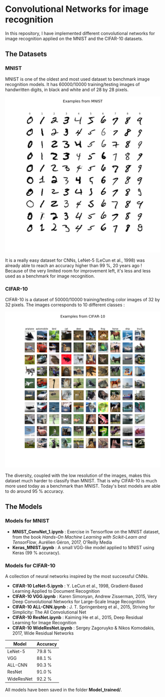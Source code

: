 # Convolutional Networks for image recognition

In this repository, I have implemented different convolutional networks for image recognition applied on the MNIST and the CIFAR-10 datasets.

## The Datasets
### MNIST

MNIST is one of the oldest and most used dataset to benchmark image recognition models. 
It has 60000/10000 training/testing images of handwritten digits, in black and white and of 28 by 28 pixels.

![Alt text](https://raw.githubusercontent.com/ArthMx/ConvNet/master/MNIST_examples.png)

It is a really easy dataset for CNNs, LeNet-5 (LeCun et al., 1998) was already able to reach an accuracy higher than 99 %, 20 years ago ! Because of the very limited room for improvement left, it's less and less used as a benchmark for image recognition.

### CIFAR-10

CIFAR-10 is a dataset of 50000/10000 training/testing color images of 32 by 32 pixels. 
The images corresponds to 10 different classes :

![Alt text](https://raw.githubusercontent.com/ArthMx/ConvNet/master/CIFAR10_examples.png)

The diversity, coupled with the low resolution of the images, makes this dataset much harder to classify than MNIST. 
That is why CIFAR-10 is much more used today as a benchmark than MNIST. Today's best models are able to do around 95 % accuracy.

## The Models
### Models for MNIST

- **MNIST_ConvNet_1.ipynb** : Exercise in Tensorflow on the MNIST dataset, from the book *Hands-On Machine Learning with Scikit-Learn and TensorFlow*, Aurélien Géron, 2017, O'Reilly Media
- **Keras_MNIST.ipynb** : A small VGG-like model applied to MNIST using Keras (99 % accuracy). 

### Models for CIFAR-10

A collection of neural networks inspired by the most successful CNNs.
- **CIFAR-10 LeNet-5.ipynb** : Y. LeCun et al., 1998, Gradient-Based Learning Applied to Document Recognition
- **CIFAR-10 VGG.ipynb** : Karen Simonyan, Andrew Zisserman, 2015, Very Deep Convolutional Networks for Large-Scale Image Recognition
- **CIFAR-10 ALL-CNN.ipynb** : J. T. Springenberg et al., 2015, Striving for Simplicity: The All Convolutional Net
- **CIFAR-10 ResNet.ipynb** : Kaiming He et al., 2015, Deep Residual Learning for Image Recognition
- **CIFAR-10 WideResNet.ipynb** : Sergey Zagoruyko & Nikos Komodakis, 2017, Wide Residual Networks

Model|Accuracy
---|---
LeNet-5|79.8 %
VGG|88.1 %
ALL-CNN|90.3 %
ResNet|91.0 %
WideResNet|92.2 %

All models have been saved in the folder **Model_trained/**.
